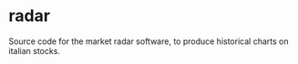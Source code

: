 # radar

Source code for the market radar software, to produce historical charts on italian stocks.
